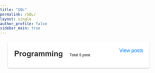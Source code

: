 ```yaml
---
title: "SQL"
permalink: /SQL/
layout: single
author_profile: false
sidebar_main: true
---
```



<html lang="ko">
<head>
  <meta charset="UTF-8">
  <meta name="viewport" content="width=device-width, initial-scale=1.0">
  <link rel="stylesheet" href="https://cdnjs.cloudflare.com/ajax/libs/font-awesome/6.1.0/css/all.min.css">
  <style>
    * {
      box-sizing: border-box;
    }
    body {
      font-family: 'San Francisco', 'Helvetica Neue', Helvetica, Arial, sans-serif;
      margin: 0;
      padding: 0;
    }
    .list__item {
      position: relative;
      background-color: #fff;
      border: none;
      border-radius: 5px;
      padding: 20px;
      margin: 20px auto;
      width: 90%;
      max-width: 800px;
      box-shadow: 0 1px 3px rgba(0, 0, 0, 0.12), 0 1px 2px rgba(0, 0, 0, 0.24);
      transition: all 0.3s cubic-bezier(0.25, 0.8, 0.25, 1);
    }
    .list__item:hover {
      box-shadow: 0 14px 28px rgba(0, 0, 0, 0.25), 0 10px 10px rgba(0, 0, 0, 0.22);
    }
    .list__item h2 {
      font-size: 24px;
      margin-bottom: 10px;
      margin-top: 0px;
      color: #333;
      display: inline-block;
    }
    .posts-count {
      display: inline-block;
      /* border: 1px solid #515151; */
      color: #515151;
      font-size: 12px;
      padding: 2px 5px;
      margin-left: 3px;
    }
    .toggle {
      position: absolute;
      top: 20px;
      right: 20px;
      background: none;
      border: none;
      padding: 0;
      margin: 0;
      cursor: pointer;
      font-size: 16px;
      color: #007bff;
      display: inline-block;
    }
    .archive__container {
      max-height: 0;
      overflow: hidden;
      transition: max-height 0.3s ease-out;
      /* 변경: 추가된 코드 */
      overflow: auto;
    }
    .list__item.open .archive__container {
      max-height: 500px;
      transition: max-height 0.5s ease-in;
    }
    .archive__item {
      padding: 0;
      margin-bottom: 5px; /* 간격 수정 */
      clear: both;
      opacity: 0;
      max-height: 0;
      overflow: hidden;
      transition: opacity 0.3s ease-out, max-height 0.3s ease-out;
    }
    .archive__item-title {
      font-size: 20px;
      font-weight: 600;
      margin-bottom: 0; /* 수정: 마진 제거 */
      padding: 0; /* 수정: 패딩 제거 */
      color: #333;
    }
    .archive__item-title a {
      display: inline; /* 수정: 인라인으로 변경 */
      color: #007aff;
      text-decoration: none;
      padding: 0; /* 패딩 수정 */
      margin: 0; /* 마진 수정 */
    }
    .archive__item-title a:hover {
      text-decoration: underline;
    }
    .page__meta-date {
      font-size: 14px;
    }
    .page__meta-date {
      font-size: 14px;
      color: #777;
    }
    .subcategory {
      font-size: 20px;
      font-weight: 600;
      margin-bottom: 5px;
      padding: 10px 0;
      color: #333;
      cursor: pointer;
    }
    .subcategory:hover {
      text-decoration: underline;
    }
    .archive__item-wrapper {
      padding: 10px 0;
    }
    .subcategory-text {
      font-size: 12px;
      color: #e6c129;
      margin-left: 3px;
    }
  </style>
</head>

<body>

<div class="list__item">
  <h2>Programming <span class="posts-count">📂 Total 5 post</span></h2>
  <button class="toggle">View posts</button>
  <div class="archive__container">
    <div class="archive__item-wrapper">
      <article class="archive__item" itemscope="" itemtype="https://schema.org/CreativeWork" data-category="subcategory1">
        <h3 class="archive__item-title no_toc" itemprop="headline">
          <a href="/pythonnote/">pythonnote</a>
        </h3>
        <p class="page__meta">
          <span class="page__meta-date">
            <i class="far fa-calendar-alt" aria-hidden="true"></i>
            <time datetime="2023-03-15T00:00:00+09:00">2023-03-15</time>
          </span>
        </p>
      </article>
    </div>
    <div class="archive__item-wrapper">
      <article class="archive__item" itemscope="" itemtype="https://schema.org/CreativeWork" data-category="subcategory1">
        <h3 class="archive__item-title no_toc" itemprop="headline">
          <a href="/pythonnote/">pythonnote</a>
        </h3>
        <p class="page__meta">
          <span class="page__meta-date">
            <i class="far fa-calendar-alt" aria-hidden="true"></i>
            <time datetime="2023-03-15T00:00:00+09:00">2023-03-15</time>
          </span>
        </p>
      </article>
    </div> 
  </div>
</div>







<script>
  const listItems = document.querySelectorAll('.list__item');
  listItems.forEach(function(listItem) {
    const toggleButton = listItem.querySelector('.toggle');
    toggleButton.addEventListener('click', function() {
      listItem.classList.toggle('open');
    });
  });

  // 세부 카테고리 관련 코드 제거
  const archiveItems = document.querySelectorAll('.archive__item');
  archiveItems.forEach(function(archiveItem) {
    archiveItem.style.transition = 'opacity 0.5s ease-out, max-height 0.5s ease-out';
    archiveItem.style.maxHeight = '0';
    archiveItem.style.opacity = '0';
  });

  const toggleButtons = document.querySelectorAll('.toggle');
  toggleButtons.forEach(function(toggleButton) {
    toggleButton.addEventListener('click', function() {
      const archiveContainer = toggleButton.parentElement.querySelector('.archive__container');
      const archiveItems = archiveContainer.querySelectorAll('.archive__item');
      
      archiveItems.forEach(function(archiveItem) {
        if (archiveItem.style.maxHeight === '0px' || archiveItem.style.maxHeight === '') {
          archiveItem.style.transition = 'opacity 0.5s ease-in, max-height 0.5s ease-in';
          archiveItem.style.maxHeight = '500px';
          archiveItem.style.opacity = '1';
        } else {
          archiveItem.style.transition = 'opacity 0.5s ease-out, max-height 0.5s ease-out';
          archiveItem.style.maxHeight = '0';
          archiveItem.style.opacity = '0';
        }
      });
    });
  });
</script>
</body>
</html>
